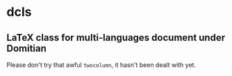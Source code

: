 # dcls

## LaTeX class for multi-languages document under Domitian

Please don't try that awful `twocolumn`, it hasn't been dealt with yet.
